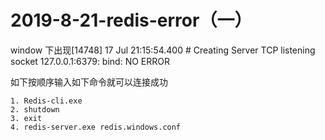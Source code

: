 # 2019-8-21-redis-error（一）

window 下出现[14748] 17 Jul 21:15:54.400 # Creating Server TCP listening socket 127.0.0.1:6379: bind: NO ERROR

如下按顺序输入如下命令就可以连接成功

```
1. Redis-cli.exe
2. shutdown
3. exit
4. redis-server.exe redis.windows.conf
   
```


